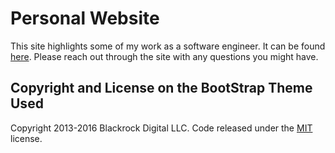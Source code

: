# Personal Website

This site highlights some of my work as a software engineer. It can be found [here](https://harrisonstall.com). Please reach out through the site with any questions you might have.

## Copyright and License on the BootStrap Theme Used

Copyright 2013-2016 Blackrock Digital LLC. Code released under the [MIT](https://github.com/BlackrockDigital/startbootstrap-freelancer/blob/gh-pages/LICENSE) license.